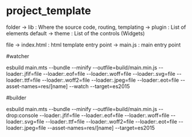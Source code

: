 # project_template

folder
  -> lib : Where the source code, routing, templating
  -> plugin : List of elements default
  -> theme  : List of the controls (Widgets) 

file
  -> index.html : html template entry point
  -> main.js : main entry point





#watcher 

esbuild main.mts --bundle --minify --outfile=build/main.min.js --loader:.jfif=file --loader:.eof=file --loader:.woff=file --loader:.svg=file --loader:.ttf=file --loader:.woff2=file --loader:.jpeg=file --loader:.eot=file --asset-names=res/[name] --watch --target=es2015

#builder 

esbuild main.mts --bundle --minify --outfile=build/main.min.js --drop:console --loader:.jfif=file --loader:.eof=file --loader:.woff=file --loader:.svg=file --loader:.ttf=file --loader:.woff2=file --loader:.eot=file --loader:.jpeg=file --asset-names=res/[name] --target=es2015